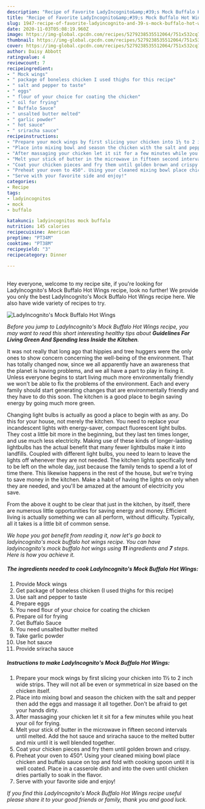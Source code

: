 ```yaml
---
description: "Recipe of Favorite LadyIncognito&amp;#39;s Mock Buffalo Hot Wings"
title: "Recipe of Favorite LadyIncognito&amp;#39;s Mock Buffalo Hot Wings"
slug: 1947-recipe-of-favorite-ladyincognito-and-39-s-mock-buffalo-hot-wings
date: 2020-11-03T05:08:19.960Z
image: https://img-global.cpcdn.com/recipes/5279238535512064/751x532cq70/ladyincognitos-mock-buffalo-hot-wings-recipe-main-photo.jpg
thumbnail: https://img-global.cpcdn.com/recipes/5279238535512064/751x532cq70/ladyincognitos-mock-buffalo-hot-wings-recipe-main-photo.jpg
cover: https://img-global.cpcdn.com/recipes/5279238535512064/751x532cq70/ladyincognitos-mock-buffalo-hot-wings-recipe-main-photo.jpg
author: Daisy Abbott
ratingvalue: 4
reviewcount: 7
recipeingredient:
- " Mock wings"
- " package of boneless chicken I used thighs for this recipe"
- " salt and pepper to taste"
- " eggs"
- " flour of your choice for coating the chicken"
- " oil for frying"
- " Buffalo Sauce"
- " unsalted butter melted"
- " garlic powder"
- " hot sauce"
- " sriracha sauce"
recipeinstructions:
- "Prepare your mock wings by first slicing your chicken into 1½ to 2 inch wide strips. They will not all be even or symmetrical in size based on the chicken itself."
- "Place into mixing bowl and season the chicken with the salt and pepper then add the eggs and massage it all together. Don&#39;t be afraid to get your hands dirty."
- "After massaging your chicken let it sit for a few minutes while you heat your oil for frying."
- "Melt your stick of butter in the microwave in fifteen second intervals until melted. Add the hot sauce and sriracha sauce to the melted butter and mix until it is well blended together."
- "Coat your chicken pieces and fry them until golden brown and crispy."
- "Preheat your oven to 450°. Using your cleaned mixing bowl place chicken and buffalo sauce on top and fold with cooking spoon until it is well coated.  Place in a casserole dish and into the oven until chicken dries partially to soak in the flavor."
- "Serve with your favorite side and enjoy!"
categories:
- Recipe
tags:
- ladyincognitos
- mock
- buffalo

katakunci: ladyincognitos mock buffalo 
nutrition: 145 calories
recipecuisine: American
preptime: "PT34M"
cooktime: "PT38M"
recipeyield: "3"
recipecategory: Dinner

---
```

<br>
Hey everyone, welcome to my recipe site, if you're looking for LadyIncognito&#39;s Mock Buffalo Hot Wings recipe, look no further! We provide you only the best LadyIncognito&#39;s Mock Buffalo Hot Wings recipe here. We also have wide variety of recipes to try.
<br>


![LadyIncognito&#39;s Mock Buffalo Hot Wings](https://img-global.cpcdn.com/recipes/5279238535512064/751x532cq70/ladyincognitos-mock-buffalo-hot-wings-recipe-main-photo.jpg)

<i>Before you jump to LadyIncognito&#39;s Mock Buffalo Hot Wings recipe, you may want to read this short interesting healthy tips about 
<strong>Guidelines For Living Green And Spending less Inside the Kitchen</strong>.</i>
</br>

It was not really that long ago that hippies and tree huggers were the only ones to show concern concerning the well-being of the environment. That has totally changed now, since we all apparently have an awareness that the planet is having problems, and we all have a part to play in fixing it. Unless everyone begins to start living much more environmentally friendly we won't be able to fix the problems of the environment. Each and every family should start generating changes that are environmentally friendly and they have to do this soon. The kitchen is a good place to begin saving energy by going much more green.

Changing light bulbs is actually as good a place to begin with as any. Do this for your house, not merely the kitchen. You need to replace your incandescent lights with energy-saver, compact fluorescent light bulbs. They cost a little bit more in the beginning, but they last ten times longer, and use much less electricity. Making use of these kinds of longer-lasting lightbulbs has the actual benefit that many fewer lightbulbs make it into landfills. Coupled with different light bulbs, you need to learn to leave the lights off whenever they are not needed. The kitchen lights specifically tend to be left on the whole day, just because the family tends to spend a lot of time there. This likewise happens in the rest of the house, but we're trying to save money in the kitchen. Make a habit of having the lights on only when they are needed, and you'll be amazed at the amount of electricity you save.

From the above it ought to be clear that just in the kitchen, by itself, there are numerous little opportunities for saving energy and money. Efficient living is actually something we can all perform, without difficulty. Typically, all it takes is a little bit of common sense.


<i>We hope you got benefit from reading it, now let's go back to ladyincognito&#39;s mock buffalo hot wings recipe. You can have ladyincognito&#39;s mock buffalo hot wings using <strong>11</strong> ingredients and <strong>7</strong> steps. Here is how you achieve it.
</i>

##### The ingredients needed to cook LadyIncognito&#39;s Mock Buffalo Hot Wings:

1. Provide  Mock wings
1. Get  package of boneless chicken (I used thighs for this recipe)
1. Use  salt and pepper to taste
1. Prepare  eggs
1. You need  flour of your choice for coating the chicken
1. Prepare  oil for frying
1. Get  Buffalo Sauce
1. You need  unsalted butter melted
1. Take  garlic powder
1. Use  hot sauce
1. Provide  sriracha sauce


##### Instructions to make LadyIncognito&#39;s Mock Buffalo Hot Wings:

1. Prepare your mock wings by first slicing your chicken into 1½ to 2 inch wide strips. They will not all be even or symmetrical in size based on the chicken itself.
1. Place into mixing bowl and season the chicken with the salt and pepper then add the eggs and massage it all together. Don&#39;t be afraid to get your hands dirty.
1. After massaging your chicken let it sit for a few minutes while you heat your oil for frying.
1. Melt your stick of butter in the microwave in fifteen second intervals until melted. Add the hot sauce and sriracha sauce to the melted butter and mix until it is well blended together.
1. Coat your chicken pieces and fry them until golden brown and crispy.
1. Preheat your oven to 450°. Using your cleaned mixing bowl place chicken and buffalo sauce on top and fold with cooking spoon until it is well coated.  Place in a casserole dish and into the oven until chicken dries partially to soak in the flavor.
1. Serve with your favorite side and enjoy!


<i>If you find this LadyIncognito&#39;s Mock Buffalo Hot Wings recipe useful please share it to your good friends or family, thank you and good luck.</i>
